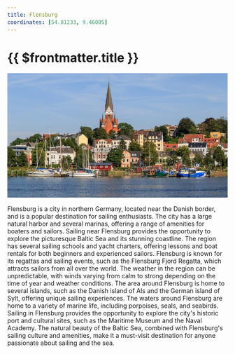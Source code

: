 ```yaml
---
title: Flensburg
coordinates: [54.81233, 9.46005]
---
```

# {{ $frontmatter.title }}

![Main image](../img/planned/flensburg.jpg)

Flensburg is a city in northern Germany, located near the Danish border, and is a popular destination for sailing enthusiasts. The city has a large natural harbor and several marinas, offering a range of amenities for boaters and sailors. Sailing near Flensburg provides the opportunity to explore the picturesque Baltic Sea and its stunning coastline. The region has several sailing schools and yacht charters, offering lessons and boat rentals for both beginners and experienced sailors. Flensburg is known for its regattas and sailing events, such as the Flensburg Fjord Regatta, which attracts sailors from all over the world. The weather in the region can be unpredictable, with winds varying from calm to strong depending on the time of year and weather conditions. The area around Flensburg is home to several islands, such as the Danish island of Als and the German island of Sylt, offering unique sailing experiences. The waters around Flensburg are home to a variety of marine life, including porpoises, seals, and seabirds. Sailing in Flensburg provides the opportunity to explore the city's historic port and cultural sites, such as the Maritime Museum and the Naval Academy. The natural beauty of the Baltic Sea, combined with Flensburg's sailing culture and amenities, make it a must-visit destination for anyone passionate about sailing and the sea.